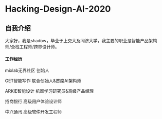 # Hacking-Design-AI-2020


## 自我介绍  

大家好，我是shadow，毕业于上交大及同济大学，我主要的职业是智能产品架构师/全栈工程师/跨界设计师。 


#### 工作经历 

mixlab无界社区 创始人 

GET智能写作 联合创始人&首席AI架构师 

ARKIE智能设计 机器学习研究员&高级产品经理 

招商银行 高级用户体验设计师 

中兴通讯 高级软件开发工程师 


